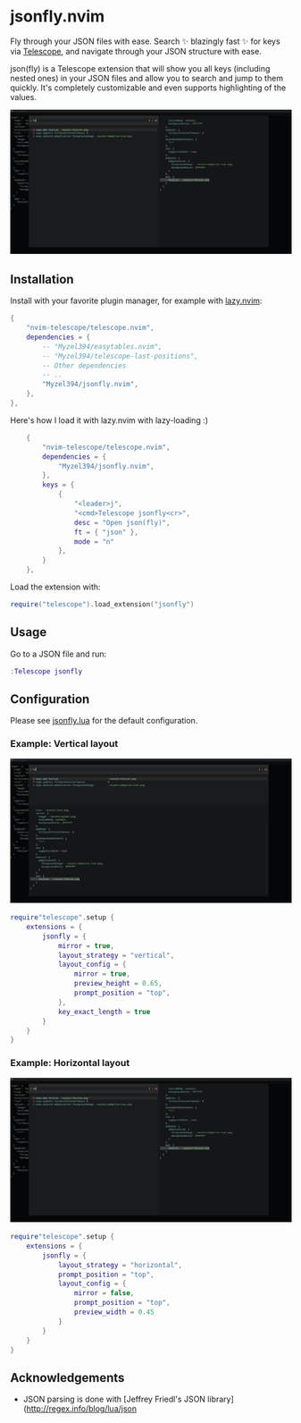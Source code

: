 # jsonfly.nvim

Fly through your JSON files with ease. 
Search ✨ blazingly fast ✨ for keys via [Telescope](https://github.com/nvim-telescope/telescope.nvim), and navigate through your JSON structure with ease.

json(fly) is a Telescope extension that will show you all keys (including nested ones) in your JSON files and allow you to search and jump to them quickly.
It's completely customizable and even supports highlighting of the values.

<img src="docs/horizontal_layout.png">

## Installation

Install with your favorite plugin manager, for example with [lazy.nvim](https://github.com/folke/lazy.nvim):

```lua
{
    "nvim-telescope/telescope.nvim",
    dependencies = {
        -- "Myzel394/easytables.nvim",
        -- "Myzel394/telescope-last-positions",
        -- Other dependencies
        -- ..
        "Myzel394/jsonfly.nvim",
    },
},
```

Here's how I load it with lazy.nvim with lazy-loading :)

```lua
    {
        "nvim-telescope/telescope.nvim",
        dependencies = {
            "Myzel394/jsonfly.nvim",
        },
        keys = {
            {
                "<leader>j",
                "<cmd>Telescope jsonfly<cr>",
                desc = "Open json(fly)",
                ft = { "json" },
                mode = "n"
            },
        }
    },
```

Load the extension with:

```lua
require("telescope").load_extension("jsonfly")
```

## Usage

Go to a JSON file and run:

```lua
:Telescope jsonfly
```

## Configuration

Please see [jsonfly.lua](https://github.com/Myzel394/jsonfly/blob/main/lua/telescope/_extensions/jsonfly.lua) for the default configuration.

### Example: Vertical layout

<img src="docs/vertical_layout.png">

```lua
require"telescope".setup {
    extensions = {
        jsonfly = {
            mirror = true,
            layout_strategy = "vertical",
            layout_config = {
                mirror = true,
                preview_height = 0.65,
                prompt_position = "top",
            },
            key_exact_length = true
        }
    }
}
```

### Example: Horizontal layout

<img src="docs/horizontal_layout.png">

```lua
require"telescope".setup {
    extensions = {
        jsonfly = {
            layout_strategy = "horizontal",
            prompt_position = "top",
            layout_config = {
                mirror = false,
                prompt_position = "top",
                preview_width = 0.45
            }
        }
    }
}
```

## Acknowledgements

- JSON parsing is done with [Jeffrey Friedl's JSON library](http://regex.info/blog/lua/json


